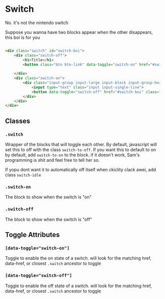 # Switch

No. it's not the nintendo switch

Suppose you wanna have two blocks appear when the other disappears, this boi is for you

```html

<div class="switch" id="switch-boi">
	<div class="switch-off">
		<h1>Title</h1>
		<button class="btn btn-link" data-toggle="switch-on" href="#switch-boi">Click to edit me </button>
		
	</div>
	<div class="switch-on">
		<div class="input-group input-large input-block input-group-horizontal">
			<input type="text" class="input input-single-line">
			<button data-toggle="switch-off" href="#switch-boi" class="btn btn-primary">Save</button>
		</div>
	</div>
</div>
```

## Classes

### **`.switch`** 

Wrapper of the blocks that will toggle each other. By default, javascript will set this to off with the class `switch-to-off`. If you want this to default to on by default, add `switch-to-on` to the block. if it doesn't work, Sam's programming is shit and feel free to tell her so.

If yopu dont want it to automatically off itself when ckiclity clack awei, add class `switch-idle`

### **`.switch-on`** 

The block to show when the switch is "on"

### **`.switch-off`** 

The block to show when the switch is "off"

## Toggle Attributes


### **`[data-toggle="switch-on"]`** 

Toggle to enable the on state of a switch. will look for the matching href, data-href, or closest `.switch` ancestor to toggle


### **`[data-toggle="switch-off"]`** 

Toggle to enable the off state of a switch. will look for the matching href, data-href, or closest `.switch` ancestor to toggle